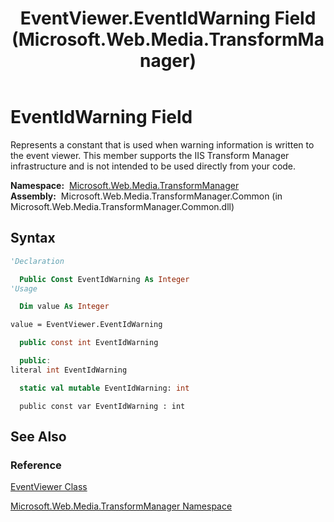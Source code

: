 ﻿---
title: EventViewer.EventIdWarning Field (Microsoft.Web.Media.TransformManager)
TOCTitle: EventIdWarning Field
ms:assetid: F:Microsoft.Web.Media.TransformManager.EventViewer.EventIdWarning
ms:mtpsurl: https://msdn.microsoft.com/en-us/library/microsoft.web.media.transformmanager.eventviewer.eventidwarning(v=VS.90)
ms:contentKeyID: 35520611
ms.date: 06/14/2012
mtps_version: v=VS.90
f1_keywords:
- Microsoft.Web.Media.TransformManager.EventViewer.EventIdWarning
dev_langs:
- csharp
- jscript
- vb
- FSharp
- cpp
api_location:
- Microsoft.Web.Media.TransformManager.Common.dll
api_name:
- Microsoft.Web.Media.TransformManager.EventViewer.EventIdWarning
api_type:
- Managed
topic_type:
- apiref
- kbSyntax
product_family_name: VS
ROBOTS: INDEX,FOLLOW
---

# EventIdWarning Field

Represents a constant that is used when warning information is written to the event viewer. This member supports the IIS Transform Manager infrastructure and is not intended to be used directly from your code.

**Namespace:**  [Microsoft.Web.Media.TransformManager](microsoft-web-media-transformmanager-namespace.md)  
**Assembly:**  Microsoft.Web.Media.TransformManager.Common (in Microsoft.Web.Media.TransformManager.Common.dll)

## Syntax

```vb
'Declaration

  Public Const EventIdWarning As Integer
'Usage

  Dim value As Integer

value = EventViewer.EventIdWarning
```

```csharp
  public const int EventIdWarning
```

```cpp
  public:
literal int EventIdWarning
```

``` fsharp
  static val mutable EventIdWarning: int
```

```jscript
  public const var EventIdWarning : int
```

## See Also

### Reference

[EventViewer Class](eventviewer-class-microsoft-web-media-transformmanager.md)

[Microsoft.Web.Media.TransformManager Namespace](microsoft-web-media-transformmanager-namespace.md)

